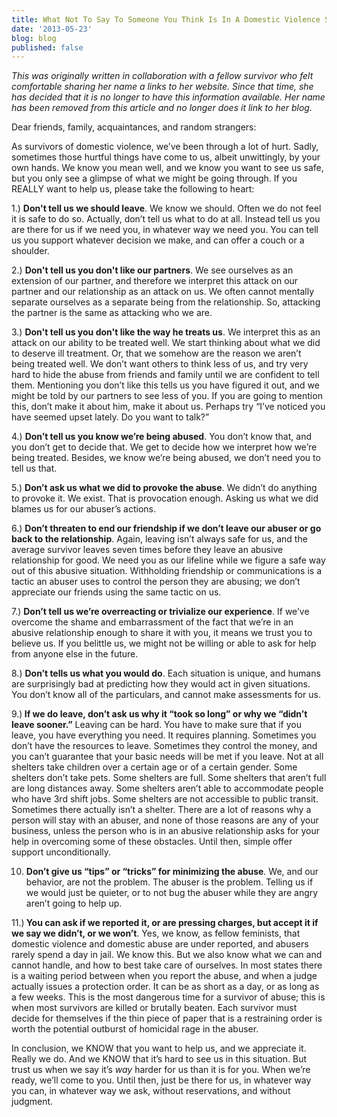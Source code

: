 ```yaml
---
title: What Not To Say To Someone You Think Is In A Domestic Violence Situation
date: '2013-05-23'
blog: blog
published: false
---
```


<em>This was originally written in collaboration with a fellow survivor who felt comfortable sharing her name a links to her website. Since that time, she has decided that it is no longer to have this information available. Her name has been removed from this article and no longer does it link to her blog.</em>

Dear friends, family, acquaintances, and random strangers:

As survivors of domestic violence, we’ve been through a lot of hurt. Sadly, sometimes those hurtful things have come to us, albeit unwittingly, by your own hands. We know you mean well, and we know you want to see us safe, but you only see a glimpse of what we might be going through. If you REALLY want to help us, please take the following to heart:

1.) <strong>Don't tell us we should leave</strong>. We know we should. Often we do not feel it is safe to do so. Actually, don’t tell us what to do at all. Instead tell us you are there for us if we need you, in whatever way we need you. You can tell us you support whatever decision we make, and can offer a couch or a shoulder.

<!--more-->

2.) <strong>Don't tell us you don't like our partners</strong>. We see ourselves as an extension of our partner, and therefore we interpret this attack on our partner and our relationship as an attack on us. We often cannot mentally separate ourselves as a separate being from the relationship. So, attacking the partner is the same as attacking who we are.

3.) <strong>Don't tell us you don't like the way he treats us</strong>. We interpret this as an attack on our ability to be treated well. We start thinking about what we did to deserve ill treatment. Or, that we somehow are the reason we aren’t being treated well. We don’t want others to think less of us, and try very hard to hide the abuse from friends and family until we are confident to tell them. Mentioning you don’t like this tells us you have figured it out, and we might be told by our partners to see less of you. If you are going to mention this, don’t make it about him, make it about us. Perhaps try “I’ve noticed you have seemed upset lately. Do you want to talk?”

4.) <strong>Don’t tell us you know we’re being abused</strong>. You don’t know that, and you don’t get to decide that. We get to decide how we interpret how we’re being treated. Besides, we know we’re being abused, we don’t need you to tell us that.

5.) <strong>Don’t ask us what we did to provoke the abuse</strong>. We didn’t do anything to provoke it. We exist. That is provocation enough. Asking us what we did blames us for our abuser’s actions.

6.) <strong>Don’t threaten to end our friendship if we don’t leave our abuser or go back to the relationship</strong>. Again, leaving isn’t always safe for us, and the average survivor leaves seven times before they leave an abusive relationship for good. We need you as our lifeline while we figure a safe way out of this abusive situation. Withholding friendship or communications is a tactic an abuser uses to control the person they are abusing; we don’t appreciate our friends using the same tactic on us.

7.) <strong>Don’t tell us we’re overreacting or trivialize our experience</strong>. If we’ve overcome the shame and embarrassment of the fact that we’re in an abusive relationship enough to share it with you, it means we trust you to believe us. If you belittle us, we might not be willing or able to ask for help from anyone else in the future.

8.) <strong>Don’t tells us what you would do</strong>. Each situation is unique, and humans are surprisingly bad at predicting how they would act in given situations. You don’t know all of the particulars, and cannot make assessments for us.

9.)<strong> If we do leave, don’t ask us why it “took so long” or why we “didn’t leave sooner.”</strong> Leaving can be hard. You have to make sure that if you leave, you have everything you need. It requires planning. Sometimes you don’t have the resources to leave. Sometimes they control the money, and you can’t guarantee that your basic needs will be met if you leave. Not at all shelters take children over a certain age or of a certain gender. Some shelters don’t take pets. Some shelters are full. Some shelters that aren’t full are long distances away. Some shelters aren’t able to accommodate people who have 3rd shift jobs. Some shelters are not accessible to public transit. Sometimes there actually isn’t a shelter. There are a lot of reasons why a person will stay with an abuser, and none of those reasons are any of your business, unless the person who is in an abusive relationship asks for your help in overcoming some of these obstacles. Until then, simple offer support unconditionally.

10. <strong>Don’t give us “tips” or “tricks” for minimizing the abuse</strong>. We, and our behavior, are not the problem. The abuser is the problem. Telling us if we would just be quieter, or to not bug the abuser while they are angry aren’t going to help up.

11.)<strong> You can ask if we reported it, or are pressing charges, but accept it if we say we didn’t, or we won’t</strong>. Yes, we know, as fellow feminists, that domestic violence and domestic abuse are under reported, and abusers rarely spend a day in jail. We know this. But we also know what we can and cannot handle, and how to best take care of ourselves. In most states there is a waiting period between when you report the abuse, and when a judge actually issues a protection order. It can be as short as a day, or as long as a few weeks. This is the most dangerous time for a survivor of abuse; this is when most survivors are killed or brutally beaten. Each survivor must decide for themselves if the thin piece of paper that is a restraining order is worth the potential outburst of homicidal rage in the abuser.

In conclusion, we KNOW that you want to help us, and we appreciate it. Really we do. And we KNOW that it’s hard to see us in this situation. But trust us when we say it’s<em> way</em> harder for us than it is for you. When we’re ready, we’ll come to you. Until then, just be there for us, in whatever way you can, in whatever way we ask, without reservations, and without judgment.
